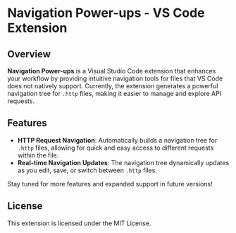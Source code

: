 # Navigation Power-ups - VS Code Extension

## Overview

**Navigation Power-ups** is a Visual Studio Code extension that enhances your workflow by providing intuitive navigation tools for files that VS Code does not natively support. Currently, the extension generates a powerful navigation tree for `.http` files, making it easier to manage and explore API requests.

## Features

- **HTTP Request Navigation**: Automatically builds a navigation tree for `.http` files, allowing for quick and easy access to different requests within the file.
- **Real-time Navigation Updates**: The navigation tree dynamically updates as you edit, save, or switch between `.http` files.

Stay tuned for more features and expanded support in future versions!

## License

This extension is licensed under the MIT License.
